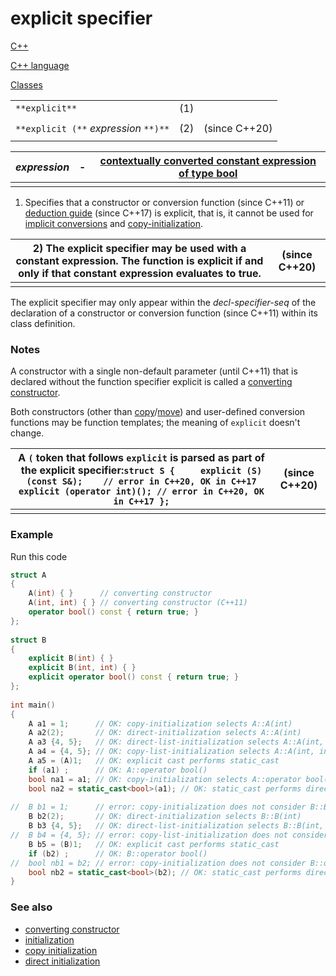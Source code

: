 # explicit specifier

 

[C++](https://en.cppreference.com/w/cpp)

 

[C++ language](https://en.cppreference.com/w/cpp/language)

 

[Classes](https://en.cppreference.com/w/cpp/language/classes)

 

|                                       |      |               |
| ------------------------------------- | ---- | ------------- |
| `**explicit**`                        | (1)  |               |
|                                       |      |               |
| `**explicit (**` *expression* `**)**` | (2)  | (since C++20) |
|                                       |      |               |

| *expression* | -    | [contextually converted constant expression of type bool](https://en.cppreference.com/w/cpp/language/constant_expression#Converted_constant_expression) |
| ------------ | ---- | ------------------------------------------------------------ |
|              |      |                                                              |

1) Specifies that a constructor or conversion function (since C++11) or [deduction guide](https://en.cppreference.com/w/cpp/language/ctad) (since C++17) is explicit, that is, it cannot be used for [implicit conversions](https://en.cppreference.com/w/cpp/language/implicit_cast) and [copy-initialization](https://en.cppreference.com/w/cpp/language/copy_initialization).

| 2) The explicit specifier may be used with a constant expression. The function is explicit if and only if that constant expression evaluates to true. | (since C++20) |
| ------------------------------------------------------------ | ------------- |
|                                                              |               |

The explicit specifier may only appear within the *decl-specifier-seq* of the declaration of a constructor or conversion function (since C++11) within its class definition.

### Notes

A constructor with a single non-default parameter (until C++11) that is declared without the function specifier explicit is called a [converting constructor](https://en.cppreference.com/w/cpp/language/converting_constructor).

Both constructors (other than [copy](https://en.cppreference.com/w/cpp/language/copy_constructor)/[move](https://en.cppreference.com/w/cpp/language/move_constructor)) and user-defined conversion functions may be function templates; the meaning of `explicit` doesn't change.

| A `(` token that follows `explicit` is parsed as part of the explicit specifier:`struct S {     explicit (S)(const S&);    // error in C++20, OK in C++17     explicit (operator int)(); // error in C++20, OK in C++17 };` | (since C++20) |
| ------------------------------------------------------------ | ------------- |
|                                                              |               |

### Example

Run this code

``` cpp
struct A
{
    A(int) { }      // converting constructor
    A(int, int) { } // converting constructor (C++11)
    operator bool() const { return true; }
};
 
struct B
{
    explicit B(int) { }
    explicit B(int, int) { }
    explicit operator bool() const { return true; }
};
 
int main()
{
    A a1 = 1;      // OK: copy-initialization selects A::A(int)
    A a2(2);       // OK: direct-initialization selects A::A(int)
    A a3 {4, 5};   // OK: direct-list-initialization selects A::A(int, int)
    A a4 = {4, 5}; // OK: copy-list-initialization selects A::A(int, int)
    A a5 = (A)1;   // OK: explicit cast performs static_cast
    if (a1) ;      // OK: A::operator bool()
    bool na1 = a1; // OK: copy-initialization selects A::operator bool()
    bool na2 = static_cast<bool>(a1); // OK: static_cast performs direct-initialization
 
//  B b1 = 1;      // error: copy-initialization does not consider B::B(int)
    B b2(2);       // OK: direct-initialization selects B::B(int)
    B b3 {4, 5};   // OK: direct-list-initialization selects B::B(int, int)
//  B b4 = {4, 5}; // error: copy-list-initialization does not consider B::B(int,int)
    B b5 = (B)1;   // OK: explicit cast performs static_cast
    if (b2) ;      // OK: B::operator bool()
//  bool nb1 = b2; // error: copy-initialization does not consider B::operator bool()
    bool nb2 = static_cast<bool>(b2); // OK: static_cast performs direct-initialization
}
```

### See also

- [converting constructor](https://en.cppreference.com/w/cpp/language/converting_constructor)
- [initialization](https://en.cppreference.com/w/cpp/language/initialization)
- [copy initialization](https://en.cppreference.com/w/cpp/language/copy_initialization)
- [direct initialization](https://en.cppreference.com/w/cpp/language/direct_initialization)